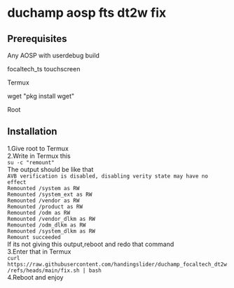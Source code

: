 # duchamp aosp fts dt2w fix

<b><h2>Prerequisites</h2></b> 

Any AOSP with userdebug build

focaltech_ts touchscreen

Termux

wget "pkg install wget"

Root

<h2><b>Installation</b></h2>
1.Give root to Termux<br>
2.Write in Termux this<br>
<code>su -c "remount"</code><br>
The output should be like that<br>
<code>AVB verification is disabled, disabling verity state may have no effect
Remounted /system as RW
Remounted /system_ext as RW
Remounted /vendor as RW
Remounted /product as RW
Remounted /odm as RW
Remounted /vendor_dlkm as RW
Remounted /odm_dlkm as RW
Remounted /system_dlkm as RW
Remount succeeded</code><br>
If its not giving this output,reboot and redo that command<br>
3.Enter that in Termux<br>
<code>curl https://raw.githubusercontent.com/handingslider/duchamp_focaltech_dt2w/refs/heads/main/fix.sh | bash</code><br>
4.Reboot and enjoy
